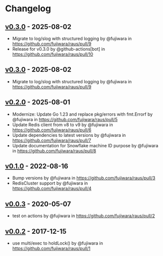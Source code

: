 # Changelog

## [v0.3.0](https://github.com/fujiwara/raus/compare/v0.2.0...v0.3.0) - 2025-08-02
- Migrate to log/slog with structured logging by @fujiwara in https://github.com/fujiwara/raus/pull/9
- Release for v0.3.0 by @github-actions[bot] in https://github.com/fujiwara/raus/pull/10

## [v0.3.0](https://github.com/fujiwara/raus/compare/v0.2.0...v0.3.0) - 2025-08-02
- Migrate to log/slog with structured logging by @fujiwara in https://github.com/fujiwara/raus/pull/9

## [v0.2.0](https://github.com/fujiwara/raus/compare/v0.1.0...v0.2.0) - 2025-08-01
- Modernize: Update Go 1.23 and replace pkg/errors with fmt.Errorf by @fujiwara in https://github.com/fujiwara/raus/pull/5
- Update Redis client from v8 to v9 by @fujiwara in https://github.com/fujiwara/raus/pull/6
- Update dependencies to latest versions by @fujiwara in https://github.com/fujiwara/raus/pull/7
- Update documentation for Snowflake machine ID purpose by @fujiwara in https://github.com/fujiwara/raus/pull/8

## [v0.1.0](https://github.com/fujiwara/raus/compare/v0.0.3...v0.1.0) - 2022-08-16
- Bump versions by @fujiwara in https://github.com/fujiwara/raus/pull/3
- RedisCluster support by @fujiwara in https://github.com/fujiwara/raus/pull/4

## [v0.0.3](https://github.com/fujiwara/raus/compare/v0.0.2...v0.0.3) - 2020-05-07
- test on actions by @fujiwara in https://github.com/fujiwara/raus/pull/2

## [v0.0.2](https://github.com/fujiwara/raus/commits/v0.0.2) - 2017-12-15
- use multi/exec to holdLock() by @fujiwara in https://github.com/fujiwara/raus/pull/1
